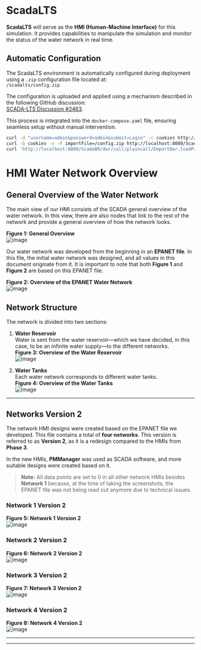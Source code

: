 # ScadaLTS

**ScadaLTS** will serve as the **HMI (Human-Machine Interface)** for this simulation. It provides capabilities to manipulate the simulation and monitor the status of the water network in real time.
## Automatic Configuration

The ScadaLTS environment is automatically configured during deployment using a `.zip` configuration file located at:  
`/scadalts/config.zip`

The configuration is uploaded and applied using a mechanism described in the following GitHub discussion:  
[SCADA-LTS Discussion #2463](https://github.com/SCADA-LTS/Scada-LTS/discussions/2463).

This process is integrated into the `docker-compose.yaml` file, ensuring seamless setup without manual intervention.

```bash
curl -d "username=admin&password=admin&submit=Login" -c cookies http://localhost:8080/ScadaBR/login.htm
curl -b cookies -v -F importFile=/config.zip http://localhost:8080/ScadaBR/import_project.htm
curl 'http://localhost:8080/ScadaBR/dwr/call/plaincall/EmportDwr.loadProject.dwr' -X POST -b cookies --data-raw $'callCount=1\npage=/ScadaBR/import_project.htm\nhttpSessionId=\nscriptSessionId=D15BC242A0E69D4251D5585A07806324697\nc0-scriptName=EmportDwr\nc0-methodName=loadProject\nc0-id=0\nbatchId=5\n
```


# HMI Water Network Overview

## General Overview of the Water Network

The main view of our HMI consists of the SCADA general overview of the water network. In this view, there are also nodes that link to the rest of the network and provide a general overview of how the network looks.

**Figure 1: General Overview**  
![image](https://github.com/user-attachments/assets/61053b09-f640-4c22-86e2-0b8ed44e998b)

Our water network was developed from the beginning in an **EPANET file**. In this file, the initial water network was designed, and all values in this document originate from it. It is important to note that both **Figure 1** and **Figure 2** are based on this EPANET file.

**Figure 2: Overview of the EPANET Water Network**  
![image](https://github.com/user-attachments/assets/bd601fd8-99e8-4c13-a78c-44a215460bb9)

## Network Structure

The network is divided into two sections:
1. **Water Reservoir**  
   Water is sent from the water reservoir—which we have decided, in this case, to be an infinite water supply—to the different networks.  
   **Figure 3: Overview of the Water Reservoir**  
   ![image](https://github.com/user-attachments/assets/06d042c5-ca6b-4ff4-882c-ce6c78fbb232)

2. **Water Tanks**  
   Each water network corresponds to different water tanks.  
   **Figure 4: Overview of the Water Tanks**  
   ![image](https://github.com/user-attachments/assets/10eba404-bffc-4ac8-9b56-46423e11b07f)

---
## Networks Version 2

The network HMI designs were created based on the EPANET file we developed. This file contains a total of **four networks**. This version is referred to as **Version 2**, as it is a redesign compared to the HMIs from **Phase 3**. 

In the new HMIs, **PMManager** was used as SCADA software, and more suitable designs were created based on it. 

> **Note:** All data points are set to 0 in all other network HMIs besides **Network 1** because, at the time of taking the screenshots, the EPANET file was not being read out anymore due to technical issues.

### Network 1 Version 2
**Figure 5: Network 1 Version 2**  
![image](https://github.com/user-attachments/assets/b2435a00-e23f-4a24-b595-bfac2fb8b230)

### Network 2 Version 2
**Figure 6: Network 2 Version 2**  
![image](https://github.com/user-attachments/assets/ebad50e1-c084-4b9f-9516-d302572c1ca8)

### Network 3 Version 2
**Figure 7: Network 3 Version 2**  
![image](https://github.com/user-attachments/assets/99c7f29f-e557-4923-aee0-bfc701bc45d7)

### Network 4 Version 2
**Figure 8: Network 4 Version 2**  
![image](https://github.com/user-attachments/assets/46053c1a-5c66-4fc6-8ab8-2da6d46f8a40)


---





---

